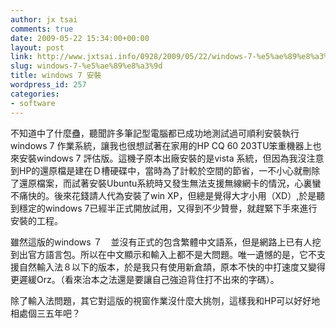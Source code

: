 ```yaml
---
author: jx tsai
comments: true
date: 2009-05-22 15:34:00+00:00
layout: post
link: http://www.jxtsai.info/0928/2009/05/22/windows-7-%e5%ae%89%e8%a3%9d/
slug: windows-7-%e5%ae%89%e8%a3%9d
title: windows 7 安裝
wordpress_id: 257
categories:
- software
---
```


不知道中了什麼蠱，聽聞許多筆記型電腦都已成功地測試過可順利安裝執行windows 7 作業系統，讓我也很想試著在家用的HP CQ 60 203TU笨重機器上也來安裝windows 7 評估版。這機子原本出廠安裝的是vista 系統，但因為我沒注意到HP的還原檔是建在Ｄ槽硬碟中，當時為了計較於空間的節省，一不小心就刪除了還原檔案，而試著安裝Ubuntu系統時又發生無法支援無線網卡的情況，心裏蠻不痛快的。後來花錢請人代為安裝了win XP，但總是覺得大才小用（XD）,於是聽到穩定的windows 7已經半正式開放試用，又得到不少贊譽，就趕緊下手來進行安裝的工程。  
  
雖然這版的windows ７　並沒有正式的包含繁體中文語系，但是網路上已有人挖到出官方語言包。所以在中文顯示和輸入上都不是大問題。唯一遺憾的是，它不支援自然輸入法８以下的版本，於是我只有使用新倉頡，原本不快的中打速度又變得更遲緩Orz。（看來治本之法還是要讓自己強迫背住打不出來的字碼）。  
  
除了輸入法問題，其它對這版的視窗作業沒什麼大挑刎，這樣我和HP可以好好地相處個三五年吧？
